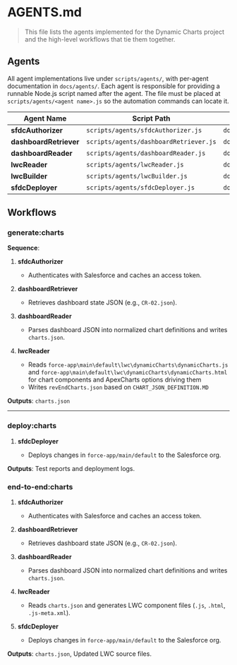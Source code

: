 # AGENTS.md

> This file lists the agents implemented for the Dynamic Charts project and the high-level workflows that tie them together.

## Agents

All agent implementations live under `scripts/agents/`, with per-agent documentation in `docs/agents/`.
Each agent is responsible for providing a runnable Node.js script named after the
agent. The file must be placed at `scripts/agents/<agent name>.js` so the
automation commands can locate it.

| Agent Name                 | Script Path                                | Documentation                           |                       |
| -------------------------- | ------------------------------------------ | --------------------------------------- | --------------------- |
| **sfdcAuthorizer**         | `scripts/agents/sfdcAuthorizer.js`         | `docs/agents/sfdcAuthorizer.md`         |                       |
| **dashboardRetriever**     | `scripts/agents/dashboardRetriever.js`     | `docs/agents/dashboardRetriever.md`     |                       |
| **dashboardReader**        | `scripts/agents/dashboardReader.js`        | `docs/agents/dashboardReader.md`        |                       |
| **lwcReader**              | `scripts/agents/lwcReader.js`              | `docs/agents/lwcReader.md`              |                       |
| **lwcBuilder**             | `scripts/agents/lwcBuilder.js`             | `docs/agents/lwcBuilder.md`             |                       |
| **sfdcDeployer**           | `scripts/agents/sfdcDeployer.js`           | `docs/agents/sfdcDeployer.md`           |  |

## Workflows


### generate\:charts

   **Sequence**:

   1. **sfdcAuthorizer**

      * Authenticates with Salesforce and caches an access token.
   2. **dashboardRetriever**

      * Retrieves dashboard state JSON (e.g., `CR-02.json`).
   3. **dashboardReader**

      * Parses dashboard JSON into normalized chart definitions and writes `charts.json`.
   4. **lwcReader**

      * Reads `force-app\main\default\lwc\dynamicCharts\dynamicCharts.js` and `force-app\main\default\lwc\dynamicCharts\dynamicCharts.html` for chart components and ApexCharts options driving them
      * Writes `revEndCharts.json` based on `CHART_JSON_DEFINITION.MD` 

   **Outputs**: `charts.json`

   ---

### deploy\:charts

   1. **sfdcDeployer**

      * Deploys changes in `force-app/main/default` to the Salesforce org.

**Outputs**: Test reports and deployment logs. 


### end-to-end\:charts


   1. **sfdcAuthorizer**

      * Authenticates with Salesforce and caches an access token.
   2. **dashboardRetriever**

      * Retrieves dashboard state JSON (e.g., `CR-02.json`).
   3. **dashboardReader**

      * Parses dashboard JSON into normalized chart definitions and writes `charts.json`.
   4. **lwcReader**

      * Reads `charts.json` and generates LWC component files (`.js`, `.html`, `.js-meta.xml`).
   5. **sfdcDeployer**

      * Deploys changes in `force-app/main/default` to the Salesforce org.

  **Outputs**: `charts.json`, Updated LWC source files.

